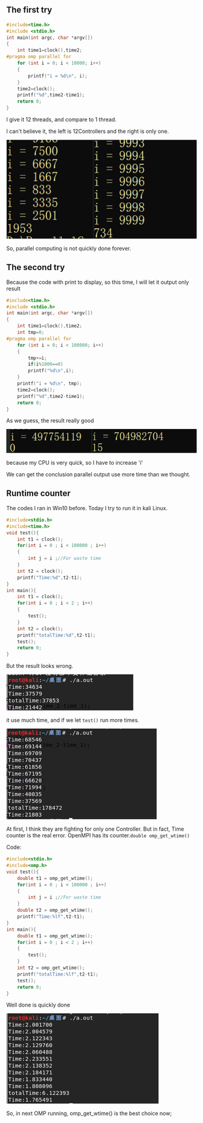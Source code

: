 ## The first try

```c
#include<time.h>
#include <stdio.h>
int main(int argc, char *argv[])
{
    int time1=clock(),time2;
#pragma omp parallel for
    for (int i = 0; i < 10000; i++)
    {
        printf("i = %d\n", i);
    }
    time2=clock();
    printf("%d",time2-time1);
    return 0;
}
```

I give it 12 threads, and compare to 1 thread.

I can't believe it, the left is 12Controllers and the right is only one.

![1](photos/1.png)

So, parallel computing is not quickly done forever.

## The second try

Because the code with print to display, so this time, I will let it output only result

```c
#include<time.h>
#include <stdio.h>
int main(int argc, char *argv[])
{
    int time1=clock(),time2;
    int tmp=0;
#pragma omp parallel for
    for (int i = 0; i < 100000; i++)
    {
        tmp+=i;
        if(i%1000==0)
        printf("%d\n",i);
    }
    printf("i = %d\n", tmp);
    time2=clock();
    printf("%d",time2-time1);
    return 0;
}
```

As we guess, the result really good

![2](photos/2.png)

because my CPU is very quick, so I have to increase 'i'

We can get the conclusion parallel output  use more time than we thought.

## Runtime counter

The codes I ran in Win10 before. Today I try to run it in kali Linux.

```C
#include<stdio.h>
#include<time.h>
void test(){
   	int t1 = clock();
    for(int i = 0 ; i < 100000 ; i++)
    {
        int j = i ;//For waste time
    }
    int t2 = clock();
    printf("Time:%d",t2-t1);
}
int main(){
    int t1 = clock();
    for(int i = 0 ; i < 2 ; i++)
    {
        test();
    }
    int t2 = clock();
    printf("totalTime:%d",t2-t1);
	test();
    return 0;
}
```

But the result looks wrong.

![3](photos/3.png)

it use much time, and if we let ```test()``` run more times.

![4](photos/4.png)

At first, I think they are fighting for only one Controller. But  in fact, Time counter is the real  error. OpenMPI has its counter.```double omp_get_wtime()```

Code:
```C
#include<stdio.h>
#include<omp.h>
void test(){
   	double t1 = omp_get_wtime();
    for(int i = 0 ; i < 100000 ; i++)
    {
        int j = i ;//For waste time
    }
    double t2 = omp_get_wtime();
    printf("Time:%lf",t2-t1);
}
int main(){
    double t1 = omp_get_wtime();
    for(int i = 0 ; i < 2 ; i++)
    {
        test();
    }
    int t2 = omp_get_wtime();
    printf("totalTime:%lf",t2-t1);
	test();
    return 0;
}
```

Well done is quickly done

![5](photos/5.png)

So, in next OMP running, omp_get_wtime() is the best choice now;
